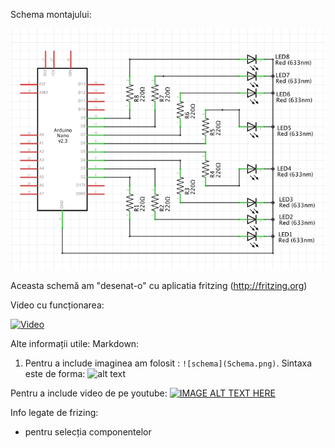

Schema montajului:

![schema](Schema.png)

Aceasta schemă am "desenat-o" cu aplicatia fritzing (http://fritzing.org)


Video cu funcționarea:

[![Video](https://img.youtube.com/vi/VA6OY-tWPuI/0.jpg)](https://www.youtube.com/watch?v=VA6OY-tWPuI)

Alte informații utile:
Markdown:
1. Pentru a include imaginea am folosit : `![schema](Schema.png)`.
Sintaxa este de forma:
    ![alt text](url_image "image_title_optional")

Pentru a include video de pe youtube:
[![IMAGE ALT TEXT HERE](https://img.youtube.com/vi/YOUTUBE_VIDEO_ID_HERE/0.jpg)](https://www.youtube.com/watch?v=YOUTUBE_VIDEO_ID_HERE)
  
Info legate de frizing:
 - pentru selecția componentelor 